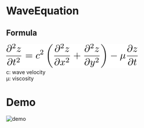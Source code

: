 # WaveEquation

## Formula
![formula](https://github.com/tk-yoshimura/WaveEquation/blob/main/figures/formula.svg)  
c: wave velocity  
&mu;: viscosity

# Demo
![demo](https://github.com/tk-yoshimura/WaveEquation/blob/main/results/demo2.gif)
